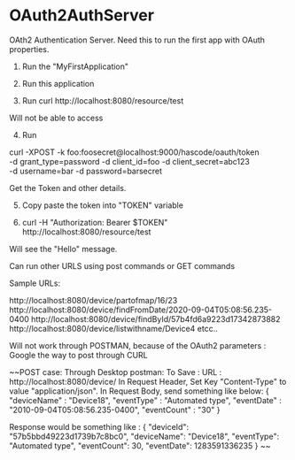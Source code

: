 # OAuth2AuthServer
OAth2 Authentication Server. Need this to run the first app with OAuth properties.

1) Run the "MyFirstApplication" 

2) Run this application

3) Run curl http://localhost:8080/resource/test 

Will not be able to access

4) Run 

curl -XPOST -k foo:foosecret@localhost:9000/hascode/oauth/token \
   -d grant_type=password -d client_id=foo -d client_secret=abc123 \
   -d username=bar -d password=barsecret 
   
Get the Token and other details.

5) Copy paste the token into "TOKEN" variable

6) curl -H "Authorization: Bearer $TOKEN" http://localhost:8080/resource/test

Will see the "Hello" message.


Can run other URLS using post commands or GET commands

Sample URLs:

http://localhost:8080/device/partofmap/16/23
http://localhost:8080/device/findFromDate/2020-09-04T05:08:56.235-0400
http://localhost:8080/device/findById/57b4fd6a9223d17342873882
http://localhost:8080/device/listwithname/Device4
etcc..


Will not work through POSTMAN, because of the OAuth2 parameters : Google the way to post through CURL

~~POST case: Through Desktop postman: To Save :
URL : http://localhost:8080/device/
In Request Header, Set Key "Content-Type" to value "application/json".
In Request Body, send something like below:
{
"deviceName" : "Device18",
"eventType" : "Automated type",
"eventDate" : "2010-09-04T05:08:56.235-0400",
"eventCount" : "30"
}

Response would be something like : 
{
  "deviceId": "57b5bbd49223d1739b7c8bc0",
  "deviceName": "Device18",
  "eventType": "Automated type",
  "eventCount": 30,
  "eventDate": 1283591336235
}
 ~~
   

